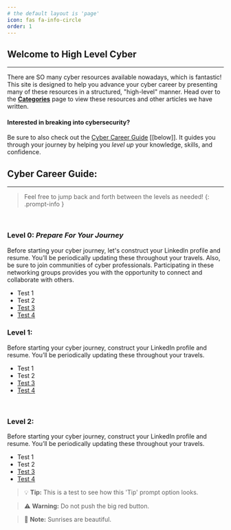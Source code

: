 ```yaml
---
# the default layout is 'page'
icon: fas fa-info-circle
order: 1
---
```


## Welcome to **High Level Cyber**
---
There are SO many cyber resources available nowadays, which is fantastic! This site is designed to help you advance your cyber career by presenting many of these resources in a structured, "high-level" manner. Head over to the **[Categories](https://highlevelcyber.github.io/categories)** page to view these resources and other articles we have written. 

#### Interested in breaking into cybersecurity?
Be sure to also check out the [Cyber Career Guide](https://highlevelcyber.github.io/about/#cyber-career-guide) [[below]]. It guides you through your journey by helping you *level up* your knowledge, skills, and confidence. 




## Cyber Career Guide:
---

> Feel free to jump back and forth between the levels as needed!
{: .prompt-info }

<br>

### **Level 0**: *Prepare For Your Journey*

Before starting your cyber journey, let's construct your LinkedIn profile and resume. You’ll be periodically updating these throughout your travels. 
Also, be sure to join communities of cyber professionals. Participating in these networking groups provides you with the opportunity to connect and collaborate with others.
* Test 1
* Test 2
* [Test 3](https://google.com)
* [Test 4](https://google.com)


### Level 1: 
Before starting your cyber journey, construct your LinkedIn profile and resume. You’ll be periodically updating these throughout your travels. 

* Test 1
* Test 2
* [Test 3](https://google.com)
* [Test 4](https://google.com)

<br>

### **Level 2**: 
Before starting your cyber journey, construct your LinkedIn profile and resume. You’ll be periodically updating these throughout your travels. 

* Test 1
* Test 2
* [Test 3](https://google.com)
* [Test 4](https://google.com)

> :bulb: **Tip:** This is a test to see how this 'Tip' prompt option looks.

> :warning: **Warning:** Do not push the big red button.

> :memo: **Note:** Sunrises are beautiful.

